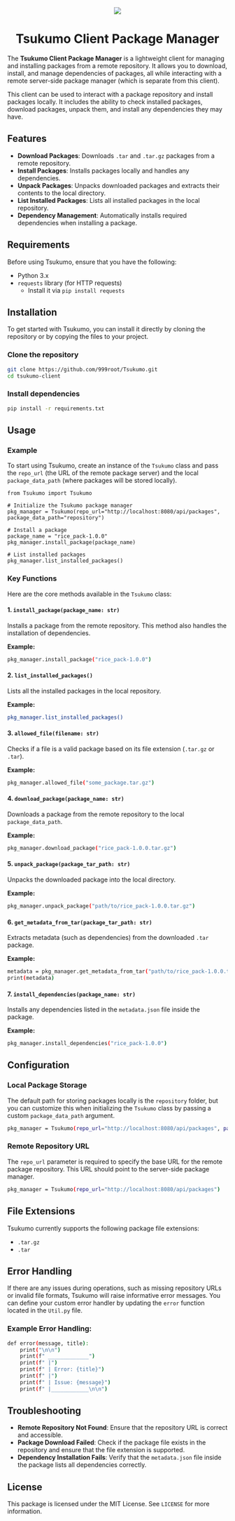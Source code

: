 <div align="center"><img src="https://giffiles.alphacoders.com/222/222022.gif"></div>
<h1 align="center">Tsukumo Client Package Manager</h1>

The **Tsukumo Client Package Manager** is a lightweight client for managing and installing packages from a remote repository. It allows you to download, install, and manage dependencies of packages, all while interacting with a remote server-side package manager (which is separate from this client).

This client can be used to interact with a package repository and install packages locally. It includes the ability to check installed packages, download packages, unpack them, and install any dependencies they may have.

## Features

- **Download Packages**: Downloads `.tar` and `.tar.gz` packages from a remote repository.
- **Install Packages**: Installs packages locally and handles any dependencies.
- **Unpack Packages**: Unpacks downloaded packages and extracts their contents to the local directory.
- **List Installed Packages**: Lists all installed packages in the local repository.
- **Dependency Management**: Automatically installs required dependencies when installing a package.

## Requirements

Before using Tsukumo, ensure that you have the following:

- Python 3.x
- `requests` library (for HTTP requests)
  - Install it via `pip install requests`

## Installation

To get started with Tsukumo, you can install it directly by cloning the repository or by copying the files to your project.

### Clone the repository

```bash
git clone https://github.com/999root/Tsukumo.git
cd tsukumo-client
```

### Install dependencies

```bash
pip install -r requirements.txt
```

## Usage

### Example

To start using Tsukumo, create an instance of the `Tsukumo` class and pass the `repo_url` (the URL of the remote package server) and the local `package_data_path` (where packages will be stored locally).

```
from Tsukumo import Tsukumo

# Initialize the Tsukumo package manager
pkg_manager = Tsukumo(repo_url="http://localhost:8080/api/packages", package_data_path="repository")

# Install a package
package_name = "rice_pack-1.0.0"
pkg_manager.install_package(package_name)

# List installed packages
pkg_manager.list_installed_packages()
```

### Key Functions

Here are the core methods available in the `Tsukumo` class:

#### 1. `install_package(package_name: str)`

Installs a package from the remote repository. This method also handles the installation of dependencies.

**Example:**

```bash
pkg_manager.install_package("rice_pack-1.0.0")
```

#### 2. `list_installed_packages()`

Lists all the installed packages in the local repository.

**Example:**

```bash
pkg_manager.list_installed_packages()
```

#### 3. `allowed_file(filename: str)`

Checks if a file is a valid package based on its file extension (`.tar.gz` or `.tar`).

**Example:**

```bash
pkg_manager.allowed_file("some_package.tar.gz")
```

#### 4. `download_package(package_name: str)`

Downloads a package from the remote repository to the local `package_data_path`.

**Example:**

```bash
pkg_manager.download_package("rice_pack-1.0.0.tar.gz")
```

#### 5. `unpack_package(package_tar_path: str)`

Unpacks the downloaded package into the local directory.

**Example:**

```bash
pkg_manager.unpack_package("path/to/rice_pack-1.0.0.tar.gz")
```

#### 6. `get_metadata_from_tar(package_tar_path: str)`

Extracts metadata (such as dependencies) from the downloaded `.tar` package.

**Example:**

```bash
metadata = pkg_manager.get_metadata_from_tar("path/to/rice_pack-1.0.0.tar.gz")
print(metadata)
```

#### 7. `install_dependencies(package_name: str)`

Installs any dependencies listed in the `metadata.json` file inside the package.

**Example:**

```bash
pkg_manager.install_dependencies("rice_pack-1.0.0")
```

## Configuration

### Local Package Storage

The default path for storing packages locally is the `repository` folder, but you can customize this when initializing the `Tsukumo` class by passing a custom `package_data_path` argument.

```bash
pkg_manager = Tsukumo(repo_url="http://localhost:8080/api/packages", package_data_path="my_custom_path")
```

### Remote Repository URL

The `repo_url` parameter is required to specify the base URL for the remote package repository. This URL should point to the server-side package manager.

```bash
pkg_manager = Tsukumo(repo_url="http://localhost:8080/api/packages")
```

## File Extensions

Tsukumo currently supports the following package file extensions:

- `.tar.gz`
- `.tar`

## Error Handling

If there are any issues during operations, such as missing repository URLs or invalid file formats, Tsukumo will raise informative error messages. You can define your custom error handler by updating the `error` function located in the `Util.py` file.

### Example Error Handling:

```bash
def error(message, title):
    print("\n\n")
    print(f" _____________")
    print(f" |")
    print(f" | Error: {title}")
    print(f" |")
    print(f" | Issue: {message}")
    print(f" |____________\n\n")
```

## Troubleshooting

- **Remote Repository Not Found**: Ensure that the repository URL is correct and accessible.
- **Package Download Failed**: Check if the package file exists in the repository and ensure that the file extension is supported.
- **Dependency Installation Fails**: Verify that the `metadata.json` file inside the package lists all dependencies correctly.

## License

This package is licensed under the MIT License. See `LICENSE` for more information.
